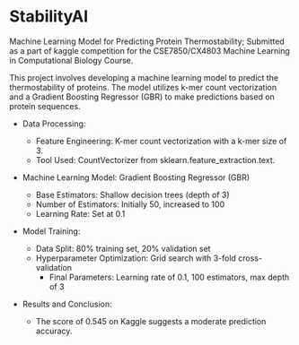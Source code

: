 # StabilityAI
Machine Learning Model for Predicting Protein Thermostability; Submitted as a part of kaggle competition for the CSE7850/CX4803 Machine Learning in Computational Biology Course.

This project involves developing a machine learning model to predict the thermostability of proteins. The model utilizes k-mer count vectorization and a Gradient Boosting Regressor (GBR) to make predictions based on protein sequences.

* Data Processing:
  * Feature Engineering: K-mer count vectorization with a k-mer size of 3.
  * Tool Used: CountVectorizer from sklearn.feature_extraction.text.

* Machine Learning Model: Gradient Boosting Regressor (GBR)
  * Base Estimators: Shallow decision trees (depth of 3)
  * Number of Estimators: Initially 50, increased to 100
  * Learning Rate: Set at 0.1

* Model Training:
  * Data Split: 80% training set, 20% validation set
  * Hyperparameter Optimization: Grid search with 3-fold cross-validation
    * Final Parameters: Learning rate of 0.1, 100 estimators, max depth of 3

* Results and Conclusion:
  * The score of 0.545 on Kaggle suggests a moderate prediction accuracy.
